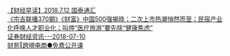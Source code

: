   
[【财经早读】2018.7.12 国泰通汇](http://www.dianyue.me/archives/316/lu8489vmntdvlt2d/)  
[《宗吉联播370期》《财富》中国500强揭晓；二次上市热潮悄然而至；民宿产业化呼唤人才职业化；叫停“医疗旅游”要先除“健康焦虑”](http://www.dianyue.me/archives/212/mbxjvpk2egfy6uo9/)  
[证券财经资讯---2018-07-10](http://www.dianyue.me/archives/710/16x4xrnypmzjgy9a/)  
[财苑‖跨境电商●免费公开课](http://www.dianyue.me/archives/757/yrv4sn99fhpaod1y/)